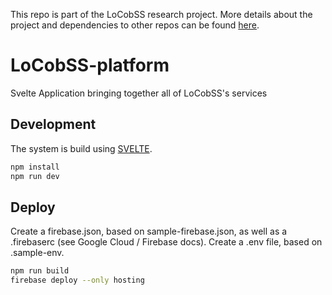 This repo is part of the LoCobSS research project. More details about the project and dependencies to other repos can be found [here](https://github.com/sebastian-meier/LoCobSS-documentation).

# LoCobSS-platform
Svelte Application bringing together all of LoCobSS's services

## Development
The system is build using [SVELTE](https://www.svelte.dev).
```bash
npm install
npm run dev
```

## Deploy
Create a firebase.json, based on sample-firebase.json, as well as a .firebaserc (see Google Cloud / Firebase docs).
Create a .env file, based on .sample-env.

```bash
npm run build
firebase deploy --only hosting
```
